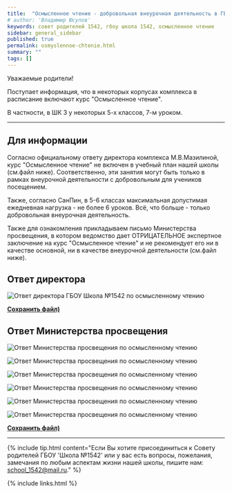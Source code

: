 ```yaml
---
title:  "Осмысленное чтение - добровольная внеурочная деятельность в ГБОУ Школа 1542"
# author: 'Владимир Юсупов'
keywords: совет родителей 1542, гбоу школа 1542, осмысленное чтение
sidebar: general_sidebar
published: true
permalink: osmyslennoe-chtenie.html
summary: ""
tags: []
---
```


Уважаемые родители!

Поступает информация, что в некоторых корпусах комплекса в расписание включают курс "Осмысленное чтение".

В частности, в ШК 3 у некоторых 5-х классов, 7-м уроком.

***

## Для информации

Согласно официальному ответу директора комплекса М.В.Мазилиной, курс "Осмысленное чтение" не включен в учебный план нашей школы (см.файл ниже). Соответственно, эти занятия могут быть только в рамках внеурочной деятельности с добровольным для учеников посещением.

Также, согласно СанПин, в 5-6 классах максимальная допустимая ежедневная нагрузка - не более 6 уроков. Всё, что больше - только добровольная внеурочная деятельность.

Также для ознакомления прикладываем письмо Министерства просвещения, в котором ведомство дает ОТРИЦАТЕЛЬНОЕ экспертное заключение на курс "Осмысленное чтение" и не рекомендует его ни в качестве основной, ни в качестве внеурочной деятельности (см.файл ниже).

## Ответ директора 

<p><img src="{{ "images/osmyslennoe-chtenie-otvet-direktor-1542.jpg" }}" alt="Ответ директора ГБОУ Школа №1542 по осмысленному чтению"/></p>

[**Сохранить файл)**](https://rodsovet1542.ru/images/osmyslennoe-chtenie-otvet-direktor-1542.jpg)

## Ответ Министерства просвещения 

<p><img src="{{ "images/osmyslennoe-chtenie-otvet-minprosvet-1.png" }}" alt="Ответ Министерства просвещения по осмысленному чтению"/></p>

<p><img src="{{ "images/osmyslennoe-chtenie-otvet-minprosvet-2.png" }}" alt="Ответ Министерства просвещения по осмысленному чтению"/></p>

<p><img src="{{ "images/osmyslennoe-chtenie-otvet-minprosvet-3.png" }}" alt="Ответ Министерства просвещения по осмысленному чтению"/></p>

<p><img src="{{ "images/osmyslennoe-chtenie-otvet-minprosvet-4.png" }}" alt="Ответ Министерства просвещения по осмысленному чтению"/></p>

<p><img src="{{ "images/osmyslennoe-chtenie-otvet-minprosvet-5.png" }}" alt="Ответ Министерства просвещения по осмысленному чтению"/></p>

<p><img src="{{ "images/osmyslennoe-chtenie-otvet-minprosvet-6.png" }}" alt="Ответ Министерства просвещения по осмысленному чтению"/></p>

[**Сохранить файл)**](https://rodsovet1542.ru/images/osmyslennoe-chtenie-otvet-minprosvet.pdf)

*** 

{% include tip.html content="Если Вы хотите присоединиться к Совету родителей ГБОУ 'Школа №1542' или у вас есть вопросы, пожелания, замечания по любым аспектам жизни нашей школы, пишите нам: [school_1542@mail.ru](mailto:school_1542@mail.ru)." %}


{% include links.html %}
